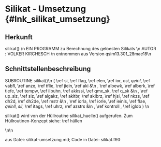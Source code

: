 Silikat - Umsetzung {#lnk_silikat_umsetzung}
===================

## Herkunft ##
silikat() \n 
EIN PROGRAMM zu Berechnung des geloesten Silikats    \n
AUTOR : VOLKER KIRCHESCH                      \n
entnommen aus Version qsim13.301_28mae18\n 

## Schnittstellenbeschreibung ##

SUBROUTINE silikat()\n
( \ref si, \ref flag, \ref elen, \ref ior, *esi*, *qeinl*, \ref vabfl, \ref anze, \ref tflie, \ref jiein, \ref aki         &\n
, \ref albewk, \ref alberk, \ref tiefe, \ref tempw, \ref ilbuhn, \ref akkssi, \ref qmx_sk, \ref q_sk          &\n
, \ref up_siz, \ref siz, \ref algakz, \ref akitbr, \ref akibrz, \ref hjsi, \ref nkzs, \ref dh2d, \ref dh2de, \ref mstr    &\n
, \ref iorla, \ref iorle, \ref ieinls, \ref flae, *qeinll*, *sil*, \ref itags, \ref uhrz, \ref azstrs         &\n
, \ref kontroll , \ref iglob )    \n

silikat() wird von der Hüllroutine silikat_huelle() aufgerufen. Zum Hüllroutinen-Konzept siehe: \ref hüllen

\n\n

aus Datei: silikat-umsetzung.md; Code in Datei: silikat.f90
